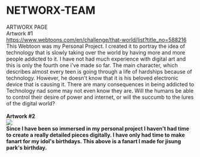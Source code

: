 # NETWORX-TEAM
ARTWORX PAGE
<br>
Artwork #1
<br>
https://www.webtoons.com/en/challenge/that-world/list?title_no=588216
<br>
This Webtoon was my Personal Project. I created it to portray the idea of technology that is slowly taking over the world by having more and more people addicted to it. I have not had much experience with digital art and this is only the fourth one i've made so far. The main character, which describes almost every teen is going through a life of hardships because of technology. However, he doesn't know that it is his beloved electronic device that is causing it. There are many consequences in being addicted to Technology nad some may not even know they are. Will the humans be able to control their desire of power and internet, or will the succumb to the lures of the digital world?
<br>
<br>
<strong>Artwork #2
<br>
<img src="https://instagram.fsac1-2.fna.fbcdn.net/v/t51.2885-15/e15/s480x480/156184857_2269644689834961_3598241644428458615_n.jpg?tp=1&_nc_ht=instagram.fsac1-2.fna.fbcdn.net&_nc_cat=109&_nc_ohc=4FeP3zY9TVcAX8bhQJA&oh=a5ea351f6da451d432167e9b121493a9&oe=60685A0F&ig_cache_key=MjUyMDgyNDMzMDkzNjI3MjIwMg%3D%3D.2">
<br>
Since I have been so immersed in my personal project I haven't had time to create a really detailed pieces digitally. I have only had time to make fanart for my idol's birthdays. This above is a fanart I made for jisung park's birthday. 
